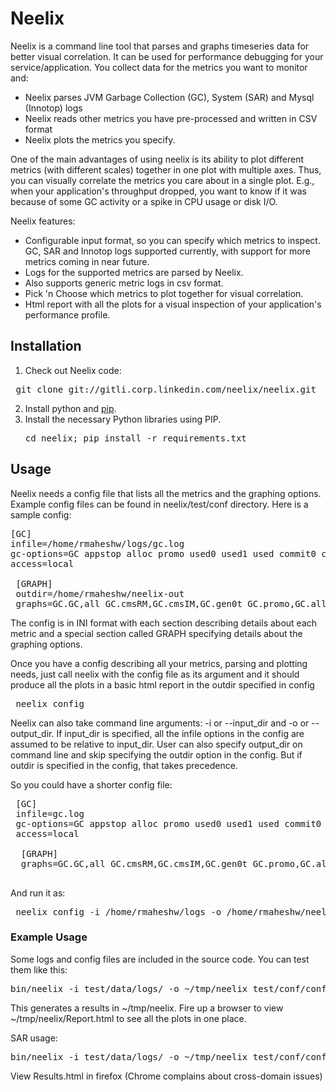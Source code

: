 # Neelix #
Neelix is a command line tool that parses and graphs timeseries data for better visual correlation. It can be used for performance debugging for your service/application. You collect data for the metrics you want to monitor and:

* Neelix parses JVM Garbage Collection (GC), System (SAR) and Mysql (Innotop) logs
* Neelix reads other metrics you have pre-processed and written in CSV format
* Neelix plots the metrics you specify.

One of the main advantages of using neelix is its ability to plot different metrics (with different scales) together in one plot with multiple axes. Thus, you can visually correlate the metrics you care about in a single plot. E.g., when your application's throughput dropped, you want to know if it was because of some GC activity or a spike in CPU usage or disk I/O.

Neelix features:

* Configurable input format, so you can specify which metrics to inspect. GC, SAR and Innotop logs supported currently, with support for more metrics coming in near future. 
* Logs for the supported metrics are parsed by Neelix.
* Also supports generic metric logs in csv format. 
* Pick 'n Choose which metrics to plot together for visual correlation.
* Html report with all the plots for a visual inspection of your application's performance profile.

## Installation ##

1. Check out Neelix code:
<pre> git clone git://gitli.corp.linkedin.com/neelix/neelix.git </pre>
2. Install python and [pip](http://www.pip-installer.org/en/latest/installing.html).
3. Install the necessary Python libraries using PIP.
    <pre>cd neelix; pip install -r requirements.txt</pre>

## Usage ##

Neelix needs a config file that lists all the metrics and the graphing options. Example config files can be found in neelix/test/conf directory. Here is a sample config:

<pre>
[GC]
infile=/home/rmaheshw/logs/gc.log
gc-options=GC appstop alloc promo used0 used1 used commit0 commit1 commit gen0 gen0t gen0usr gen0sys cmsIM cmsRM cmsRS GC cmsCM
access=local
 
 [GRAPH]
 outdir=/home/rmaheshw/neelix-out
 graphs=GC.GC,all GC.cmsRM,GC.cmsIM,GC.gen0t GC.promo,GC.alloc
</pre>

 The config is in INI format with each section describing details about each metric and a special section called GRAPH specifying details about the graphing options.

 Once you have a config describing all your metrics, parsing and plotting needs, just call neelix with the config file as its argument and it should produce all the plots in a basic html report in the outdir specified in config

<pre> neelix config</pre>
 
 Neelix can also take command line arguments: -i or --input_dir and -o or --output_dir. If input_dir is specified, all the infile options in the config are assumed to be relative to input_dir. User can also specify output_dir on command line and skip specifying the outdir option in the config. But if outdir is specified in the config, that takes precedence.

 So you could have a shorter config file:

<pre>
 [GC]
 infile=gc.log
 gc-options=GC appstop alloc promo used0 used1 used commit0 commit1 commit gen0 gen0t gen0usr gen0sys cmsIM cmsRM cmsRS GC cmsCM
 access=local
  
  [GRAPH]
  graphs=GC.GC,all GC.cmsRM,GC.cmsIM,GC.gen0t GC.promo,GC.alloc
  </pre>
  And run it as:

<pre> neelix config -i /home/rmaheshw/logs -o /home/rmaheshw/neelix-out</pre>

### Example Usage  ###

Some logs and config files are included in the source code. You can test them like this:

<pre>bin/neelix -i test/data/logs/ -o ~/tmp/neelix test/conf/config-gc</pre>

This generates a results in ~/tmp/neelix. Fire up a browser to view ~/tmp/neelix/Report.html to see all the plots in one place.

SAR usage:

<pre>bin/neelix -i test/data/logs/ -o ~/tmp/neelix test/conf/config-sar </pre>

View Results.html in firefox (Chrome complains about cross-domain issues)
